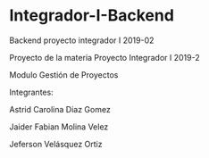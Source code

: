 # Integrador-I-Backend
Backend proyecto integrador I 2019-02

Proyecto de la materia Proyecto Integrador I 2019-2

Modulo Gestión de Proyectos

Integrantes:

Astrid Carolina Diaz Gomez

Jaider Fabian Molina Velez

Jeferson Velásquez Ortiz
